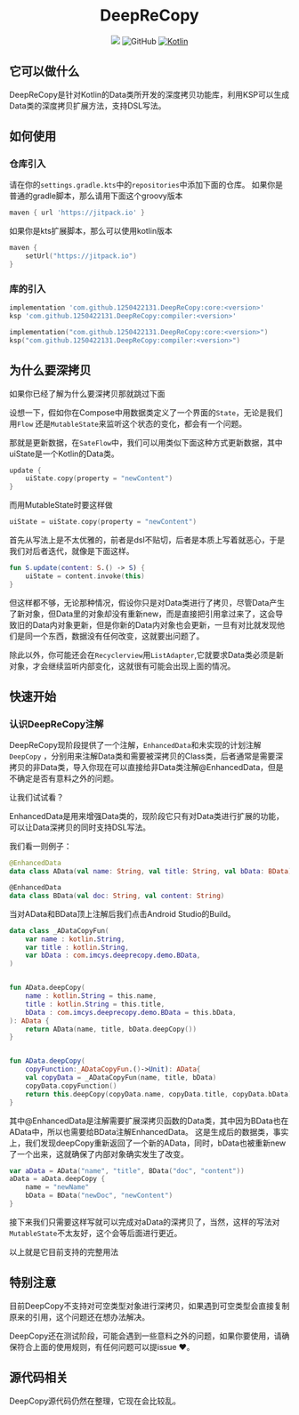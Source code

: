 
<div align="center">
    
# DeepReCopy

[![](https://jitpack.io/v/1250422131/DeepReCopy.svg)](https://jitpack.io/#1250422131/DeepReCopy)
![GitHub](https://img.shields.io/github/license/1250422131/bilibilias)
[![Kotlin](https://img.shields.io/badge/kotlin-1.8.10-blue.svg?logo=kotlin)](http://kotlinlang.org)

</div>

## 它可以做什么

DeepReCopy是针对Kotlin的Data类所开发的深度拷贝功能库，利用KSP可以生成Data类的深度拷贝扩展方法，支持DSL写法。

## 如何使用

### 仓库引入

请在你的`settings.gradle.kts`中的`repositories`中添加下面的仓库。
如果你是普通的gradle脚本，那么请用下面这个groovy版本

```groovy
maven { url 'https://jitpack.io' }
``` 

如果你是kts扩展脚本，那么可以使用kotlin版本

```kotlin
maven {
    setUrl("https://jitpack.io")
}
```

### 库的引入

```groovy
implementation 'com.github.1250422131.DeepReCopy:core:<version>'
ksp 'com.github.1250422131.DeepReCopy:compiler:<version>'
```
```kotlin
implementation("com.github.1250422131.DeepReCopy:core:<version>")
ksp("com.github.1250422131.DeepReCopy:compiler:<version>")
```

## 为什么要深拷贝

如果你已经了解为什么要深拷贝那就跳过下面

设想一下，假如你在Compose中用数据类定义了一个界面的`State`，无论是我们用`Flow`
还是`MutableState`来监听这个状态的变化，都会有一个问题。

那就是更新数据，在`SateFlow`中，我们可以用类似下面这种方式更新数据，其中uiState是一个Kotlin的Data类。

```kotlin
update {
    uiState.copy(property = "newContent")
}
```

而用MutableState时要这样做

```kotlin
uiState = uiState.copy(property = "newContent")
```

首先从写法上是不太优雅的，前者是dsl不贴切，后者是本质上写着就恶心，于是我们对后者迭代，就像是下面这样。

```kotlin
fun S.update(content: S.() -> S) {
    uiState = content.invoke(this)
}
```

但这样都不够，无论那种情况，假设你只是对Data类进行了拷贝，尽管Data产生了新对象，但Data里的对象却没有重新new，而是直接把引用拿过来了，这会导致旧的Data内对象更新，但是你新的Data内对象也会更新，一旦有对比就发现他们是同一个东西，数据没有任何改变，这就要出问题了。

除此以外，你可能还会在`Recyclerview`用`ListAdapter`,它就要求Data类必须是新对象，才会继续监听内部变化，这就很有可能会出现上面的情况。

## 快速开始

### 认识DeepReCopy注解

DeepReCopy现阶段提供了一个注解，`EnhancedData`和未实现的计划注解`DeepCopy`
，分别用来注解Data类和需要被深拷贝的Class类，后者通常是需要深拷贝的非Data类，导入你现在可以直接给非Data类注解@EnhancedData，但是不确定是否有意料之外的问题。

让我们试试看？

EnhancedData是用来增强Data类的，现阶段它只有对Data类进行扩展的功能，可以让Data深拷贝的同时支持DSL写法。

我们看一则例子：

```kotlin
@EnhancedData
data class AData(val name: String, val title: String, val bData: BData)

@EnhancedData
data class BData(val doc: String, val content: String)
```

当对AData和BData顶上注解后我们点击Android Studio的Build。

```kotlin
data class _ADataCopyFun(
    var name : kotlin.String,
    var title : kotlin.String,
    var bData : com.imcys.deeprecopy.demo.BData,
)


fun AData.deepCopy(
    name : kotlin.String = this.name,
    title : kotlin.String = this.title,
    bData : com.imcys.deeprecopy.demo.BData = this.bData,
): AData {
    return AData(name, title, bData.deepCopy())
}


fun AData.deepCopy(
    copyFunction:_ADataCopyFun.()->Unit): AData{
    val copyData = _ADataCopyFun(name, title, bData)
    copyData.copyFunction()
    return this.deepCopy(copyData.name, copyData.title, copyData.bData)
}


```
其中@EnhancedData是注解需要扩展深拷贝函数的Data类，其中因为BData也在AData中，所以也需要给BData注解EnhancedData。
这是生成后的数据类，事实上，我们发现deepCopy重新返回了一个新的AData，同时，bData也被重新new了一个出来，这就确保了内部对象确实发生了改变。

```kotlin
var aData = AData("name", "title", BData("doc", "content"))
aData = aData.deepCopy {
    name = "newName"
    bData = BData("newDoc", "newContent")
}
```

接下来我们只需要这样写就可以完成对aData的深拷贝了，当然，这样的写法对`MutableState`不太友好，这个会等后面进行更近。

以上就是它目前支持的完整用法

## 特别注意
目前DeepCopy不支持对可空类型对象进行深拷贝，如果遇到可空类型会直接复制原来的引用，这个问题还在想办法解决。

DeepCopy还在测试阶段，可能会遇到一些意料之外的问题，如果你要使用，请确保符合上面的使用规则，有任何问题可以提issue ❤。

## 源代码相关
DeepCopy源代码仍然在整理，它现在会比较乱。
